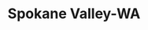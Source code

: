 ---
title: Spokane Valley-WA
slug: spokane-valley-wa
f_state:
- cms/state/washington.md
f_locations:
- cms/payday-loan/advance-america-2961.md
- cms/payday-loan/advance-til-payday-3455.md
- cms/payday-loan/american-micro-loan-llc-4290.md
- cms/payday-loan/cash-store-8691.md
- cms/payday-loan/cash-store-8692.md
- cms/payday-loan/check-into-cash-12924.md
- cms/payday-loan/check-into-cash-12927.md
- cms/payday-loan/check-point-check-cashing-13988.md
- cms/payday-loan/check-x-change-14181.md
- cms/payday-loan/fbi-f-e-check-protector-company-17954.md
- cms/payday-loan/money-tree-inc-21801.md
- cms/payday-loan/valley-empire-collection-28477.md
updated-on: '2024-05-30T13:41:28.615Z'
created-on: '2024-05-30T13:41:28.615Z'
published-on: '2024-05-30T13:54:32.469Z'
f_city: Spokane Valley
layout: '[city].html'
tags: city
---